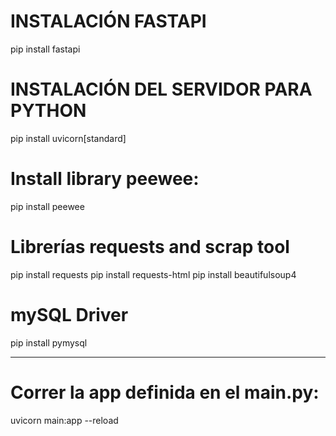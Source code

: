 # INSTALACIÓN FASTAPI
pip install fastapi

# INSTALACIÓN DEL SERVIDOR PARA PYTHON
pip install uvicorn[standard]

# Install library peewee:
pip install peewee

# Librerías requests and scrap tool
pip install requests
pip install requests-html
pip install beautifulsoup4

# mySQL Driver
pip install pymysql

-------------------------------

# Correr la app definida en el main.py:
uvicorn main:app --reload